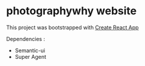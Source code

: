 # photographywhy website

This project was bootstrapped with [Create React App](https://github.com/facebook/create-react-app)

Dependencies :

- Semantic-ui
- Super Agent
